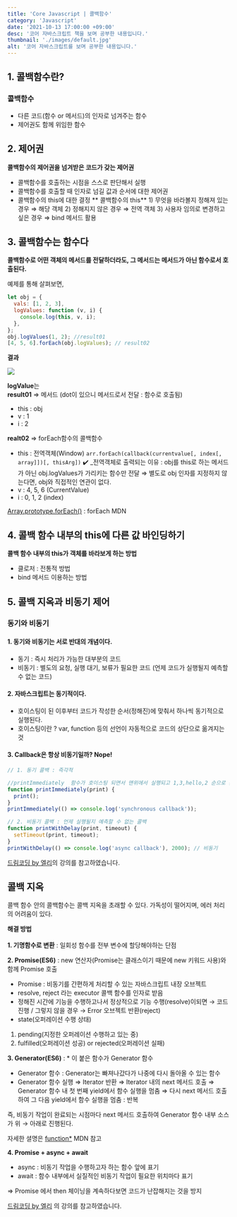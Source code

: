 ```yaml
---
title: 'Core Javascript | 콜백함수'
category: 'Javascript'
date: '2021-10-13 17:00:00 +09:00'
desc: '코어 자바스크립트 책을 보며 공부한 내용입니다.'
thumbnail: './images/default.jpg'
alt: '코어 자바스크립트를 보며 공부한 내용입니다.'
---
```


## 1. 콜백함수란?

### 콜백함수

- 다른 코드(함수 or 메서드)의 인자로 넘겨주는 함수
- 제어권도 함께 위임한 함수

## 2. 제어권

**콜백함수의 제어권을 넘겨받은 코드가 갖는 제어권**

- 콜백함수를 호출하는 시점을 스스로 판단해서 실행
- 콜백함수를 호출할 때 인자로 넘길 값과 순서에 대한 제어권
- 콜백함수의 this에 대한 결정
  ** 콜백함수의 this** 1) 무엇을 바라볼지 정해져 있는 경우 ⇒ 해당 객체 2) 정해지지 않은 경우 ⇒ 전역 객체 3) 사용자 임의로 변경하고 싶은 경우 ⇒ bind 메서드 활용

## 3. 콜백함수는 함수다

**콜백함수로 어떤 객체의 메서드를 전달하더라도, 그 메서드는 메서드가 아닌 함수로서 호출된다.**

예제를 통해 살펴보면,

```js
let obj = {
  vals: [1, 2, 3],
  logValues: function (v, i) {
    console.log(this, v, i);
  },
};
obj.logValues(1, 2); //result01
[4, 5, 6].forEach(obj.logValues); // result02
```

**결과**

![](https://images.velog.io/images/e_soojeong/post/d32471d7-4097-4b9c-8d8a-3609f81f3fa1/Untitled.png)

**logValue**는 <br/>
**result01** ⇒ 메서드 (dot이 있으니 메서드로서 전달 : 함수로 호출됨)

- this : obj
- v : 1
- i : 2

**realt02** ⇒ forEach함수의 콜백함수

- this : 전역객체(Window)
  `arr.forEach(callback(currentvalue[, index[, array]])[, thisArg])`
  ✔️ \_전역객체로 출력되는 이유 : obj를 this로 하는 메서드가 아닌 obj.logValues가 가리키는 함수만 전달 ⇒ 별도로 obj 인자를 지정하지 않는다면, obj와 직접적인 연관이 없다.
- v : 4, 5, 6 (CurrentValue)
- i : 0, 1, 2 (index)

[Array.prototype.forEach()](https://developer.mozilla.org/ko/docs/Web/JavaScript/Reference/Global_Objects/Array/forEach) : forEach MDN

## 4. 콜백 함수 내부의 this에 다른 값 바인딩하기

**콜백 함수 내부의 this가 객체를 바라보게 하는 방법**

- 클로저 : 전통적 방법
- bind 메서드 이용하는 방법

## 5. 콜백 지옥과 비동기 제어

### 동기와 비동기

#### 1. 동기와 비동기는 서로 반대의 개념이다.

- 동기 : 즉시 처리가 가능한 대부분의 코드
- 비동기 : 별도의 요청, 실행 대기, 보류가 필요한 코드 (언제 코드가 실행될지 예측할 수 없는 코드)

#### 2. 자바스크립트는 동기적이다.

- 호이스팅이 된 이후부터 코드가 작성한 순서(정해진)에 맞춰서 하나씩 동기적으로 실행된다.
- 호이스팅이란 ? var, function 등의 선언이 자동적으로 코드의 상단으로 옮겨지는 것

#### 3. Callback은 항상 비동기일까? Nope!

```js
// 1. 동기 콜백 : 즉각적

//printImmediately  함수가 호이스팅 되면서 맨위에서 실행되고 1,3,hello,2 순으로 콘솔 확인
function printImmediately(print) {
  print();
}
printImmediately(() => console.log('synchronous callback'));

// 2. 비동기 콜백 : 언제 실행될지 예측할 수 없는 콜백
function printWithDelay(print, timeout) {
  setTimeout(print, timeout);
}
printWithDelay(() => console.log('async callback'), 2000); // 비동기
```

[드림코딩 by 엘리](https://www.youtube.com/watch?v=s1vpVCrT8f4&feature=youtu.be)의 강의를 참고하였습니다.

## 콜백 지옥

콜백 함수 안의 콜백함수는 콜백 지옥을 초래할 수 있다. 가독성이 떨어지며, 에러 처리의 어려움이 있다.

**해결 방법**<br/><br/>
**1. 기명함수로 변환** : 일회성 함수를 전부 변수에 할당해야하는 단점

**2. Promise(ES6)** : new 연산자(Promise는 클래스이기 때문에 new 키워드 사용)와 함께 Promise 호출

- Promise : 비동기를 간편하게 처리할 수 있는 자바스크립트 내장 오브젝트
- resolve, reject 라는 executor 콜백 함수를 인자로 받음
- 정해진 시간에 기능을 수행하고나서 정상적으로 기능 수행(resolve)이되면 → 코드 진행 / 그렇지 않을 경우 → Error 오브젝트 반환(reject)
- state(오퍼레이션 수행 상태)

1.  pending(지정한 오퍼레이션 수행하고 있는 중)
2.  fulfilled(오퍼레이션 성공) or rejected(오퍼레이션 실패)

**3. Generator(ES6)** : \* 이 붙은 함수가 Generator 함수

- Generator 함수 : Generator는 빠져나갔다가 나중에 다시 돌아올 수 있는 함수
- Generator 함수 실행 ⇒ Iterator 반환 ⇒ Iterator 내의 next 메서드 호출 ⇒ Generator 함수 내 첫 번째 yield에서 함수 실행을 멈춤
  ⇒ 다시 next 메서드 호출하여 그 다음 yield에서 함수 실행을 멈춤 : 반복

즉, 비동기 작업이 완료되는 시점마다 next 메서드 호출하여 Generator 함수 내부 소스가 위 → 아래로 진행된다.

자세한 셜명은 [function\*](https://developer.mozilla.org/ko/docs/Web/JavaScript/Reference/Statements/function*) MDN 참고

**4. Promise + async + await**

- async : 비동기 작업을 수행하고자 하는 함수 앞에 표기
- await : 함수 내부에서 실질적인 비동기 작업이 필요한 위치마다 표기

⇒ Promise 에서 then 체이닝을 계속하다보면 코드가 난잡해지는 것을 방지

[드림코딩 by 엘리](https://youtu.be/aoQSOZfz3vQ) 의 강의를 참고하였습니다.
